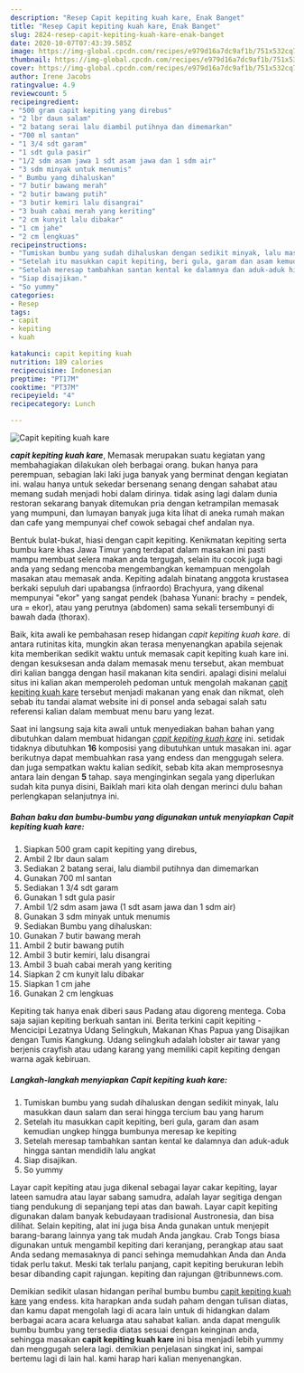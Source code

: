 ```yaml
---
description: "Resep Capit kepiting kuah kare, Enak Banget"
title: "Resep Capit kepiting kuah kare, Enak Banget"
slug: 2824-resep-capit-kepiting-kuah-kare-enak-banget
date: 2020-10-07T07:43:39.585Z
image: https://img-global.cpcdn.com/recipes/e979d16a7dc9af1b/751x532cq70/capit-kepiting-kuah-kare-foto-resep-utama.jpg
thumbnail: https://img-global.cpcdn.com/recipes/e979d16a7dc9af1b/751x532cq70/capit-kepiting-kuah-kare-foto-resep-utama.jpg
cover: https://img-global.cpcdn.com/recipes/e979d16a7dc9af1b/751x532cq70/capit-kepiting-kuah-kare-foto-resep-utama.jpg
author: Irene Jacobs
ratingvalue: 4.9
reviewcount: 5
recipeingredient:
- "500 gram capit kepiting yang direbus"
- "2 lbr daun salam"
- "2 batang serai lalu diambil putihnya dan dimemarkan"
- "700 ml santan"
- "1 3/4 sdt garam"
- "1 sdt gula pasir"
- "1/2 sdm asam jawa 1 sdt asam jawa dan 1 sdm air"
- "3 sdm minyak untuk menumis"
- " Bumbu yang dihaluskan"
- "7 butir bawang merah"
- "2 butir bawang putih"
- "3 butir kemiri lalu disangrai"
- "3 buah cabai merah yang keriting"
- "2 cm kunyit lalu dibakar"
- "1 cm jahe"
- "2 cm lengkuas"
recipeinstructions:
- "Tumiskan bumbu yang sudah dihaluskan dengan sedikit minyak, lalu masukkan daun salam dan serai hingga tercium bau yang harum"
- "Setelah itu masukkan capit kepiting, beri gula, garam dan asam kemudian ungkep hingga bumbunya meresap ke kepiting"
- "Setelah meresap tambahkan santan kental ke dalamnya dan aduk-aduk hingga santan mendidih lalu angkat"
- "Siap disajikan."
- "So yummy"
categories:
- Resep
tags:
- capit
- kepiting
- kuah

katakunci: capit kepiting kuah 
nutrition: 189 calories
recipecuisine: Indonesian
preptime: "PT17M"
cooktime: "PT37M"
recipeyield: "4"
recipecategory: Lunch

---
```



![Capit kepiting kuah kare](https://img-global.cpcdn.com/recipes/e979d16a7dc9af1b/751x532cq70/capit-kepiting-kuah-kare-foto-resep-utama.jpg)

<b><i>capit kepiting kuah kare</i></b>, Memasak merupakan suatu kegiatan yang membahagiakan dilakukan oleh berbagai orang. bukan hanya para perempuan, sebagian laki laki juga banyak yang berminat dengan kegiatan ini. walau hanya untuk sekedar bersenang senang dengan sahabat atau memang sudah menjadi hobi dalam dirinya. tidak asing lagi dalam dunia restoran sekarang banyak ditemukan pria dengan ketrampilan memasak yang mumpuni, dan lumayan banyak juga kita lihat di aneka rumah makan dan cafe yang mempunyai chef cowok sebagai chef andalan nya.

Bentuk bulat-bukat, hiasi dengan capit kepiting. Kenikmatan kepiting serta bumbu kare khas Jawa Timur yang terdapat dalam masakan ini pasti mampu membuat selera makan anda tergugah, selain itu cocok juga bagi anda yang sedang mencoba mengembangkan kemampuan mengolah masakan atau memasak anda. Kepiting adalah binatang anggota krustasea berkaki sepuluh dari upabangsa (infraordo) Brachyura, yang dikenal mempunyai &#34;ekor&#34; yang sangat pendek (bahasa Yunani: brachy = pendek, ura = ekor), atau yang perutnya (abdomen) sama sekali tersembunyi di bawah dada (thorax).

Baik, kita awali ke pembahasan resep hidangan <i>capit kepiting kuah kare</i>. di antara rutinitas kita, mungkin akan terasa menyenangkan apabila sejenak kita memberikan sedikit waktu untuk memasak capit kepiting kuah kare ini. dengan kesuksesan anda dalam memasak menu tersebut, akan membuat diri kalian bangga dengan hasil makanan kita sendiri. apalagi disini melalui situs ini kalian akan memperoleh pedoman untuk mengolah makanan <u>capit kepiting kuah kare</u> tersebut menjadi makanan yang enak dan nikmat, oleh sebab itu tandai alamat website ini di ponsel anda sebagai salah satu referensi kalian dalam membuat menu baru yang lezat.


Saat ini langsung saja kita awali untuk menyediakan bahan bahan yang dibutuhkan dalam membuat hidangan <u><i>capit kepiting kuah kare</i></u> ini. setidak tidaknya dibutuhkan <b>16</b> komposisi yang dibutuhkan untuk masakan ini. agar berikutnya dapat membuahkan rasa yang endess dan menggugah selera. dan juga sempatkan waktu kalian sedikit, sebab kita akan memprosesnya antara lain dengan <b>5</b> tahap. saya menginginkan segala yang diperlukan sudah kita punya disini, Baiklah mari kita olah dengan merinci dulu bahan perlengkapan selanjutnya ini.

<!--inarticleads1-->

##### Bahan baku dan bumbu-bumbu yang digunakan untuk menyiapkan Capit kepiting kuah kare:

1. Siapkan 500 gram capit kepiting yang direbus,
1. Ambil 2 lbr daun salam
1. Sediakan 2 batang serai, lalu diambil putihnya dan dimemarkan
1. Gunakan 700 ml santan
1. Sediakan 1 3/4 sdt garam
1. Gunakan 1 sdt gula pasir
1. Ambil 1/2 sdm asam jawa (1 sdt asam jawa dan 1 sdm air)
1. Gunakan 3 sdm minyak untuk menumis
1. Sediakan  Bumbu yang dihaluskan:
1. Gunakan 7 butir bawang merah
1. Ambil 2 butir bawang putih
1. Ambil 3 butir kemiri, lalu disangrai
1. Ambil 3 buah cabai merah yang keriting
1. Siapkan 2 cm kunyit lalu dibakar
1. Siapkan 1 cm jahe
1. Gunakan 2 cm lengkuas


Kepiting tak hanya enak diberi saus Padang atau digoreng mentega. Coba saja sajian kepiting berkuah santan ini. Berita terkini capit kepiting - Mencicipi Lezatnya Udang Selingkuh, Makanan Khas Papua yang Disajikan dengan Tumis Kangkung. Udang selingkuh adalah lobster air tawar yang berjenis crayfish atau udang karang yang memiliki capit kepiting dengan warna agak kebiruan. 

<!--inarticleads2-->

##### Langkah-langkah menyiapkan Capit kepiting kuah kare:

1. Tumiskan bumbu yang sudah dihaluskan dengan sedikit minyak, lalu masukkan daun salam dan serai hingga tercium bau yang harum
1. Setelah itu masukkan capit kepiting, beri gula, garam dan asam kemudian ungkep hingga bumbunya meresap ke kepiting
1. Setelah meresap tambahkan santan kental ke dalamnya dan aduk-aduk hingga santan mendidih lalu angkat
1. Siap disajikan.
1. So yummy


Layar capit kepiting atau juga dikenal sebagai layar cakar kepiting, layar lateen samudra atau layar sabang samudra, adalah layar segitiga dengan tiang pendukung di sepanjang tepi atas dan bawah. Layar capit kepiting digunakan dalam banyak kebudayaan tradisional Austronesia, dan bisa dilihat. Selain kepiting, alat ini juga bisa Anda gunakan untuk menjepit barang-barang lainnya yang tak mudah Anda jangkau. Crab Tongs biasa digunakan untuk mengambil kepiting dari keranjang, perangkap atau saat Anda sedang memasaknya di panci sehinga memudahkan Anda dan Anda tidak perlu takut. Meski tak terlalu panjang, capit kepiting berukuran lebih besar dibanding capit rajungan. kepiting dan rajungan @tribunnews.com. 

Demikian sedikit ulasan hidangan perihal bumbu bumbu <u>capit kepiting kuah kare</u> yang endess. kita harapkan anda sudah paham dengan tulisan diatas, dan kamu dapat mengolah lagi di acara lain untuk di hidangkan dalam berbagai acara acara keluarga atau sahabat kalian. anda dapat mengulik bumbu bumbu yang tersedia diatas sesuai dengan keinginan anda, sehingga masakan <b>capit kepiting kuah kare</b> ini bisa menjadi lebih yummy dan menggugah selera lagi. demikian penjelasan singkat ini, sampai bertemu lagi di lain hal. kami harap hari kalian menyenangkan.
